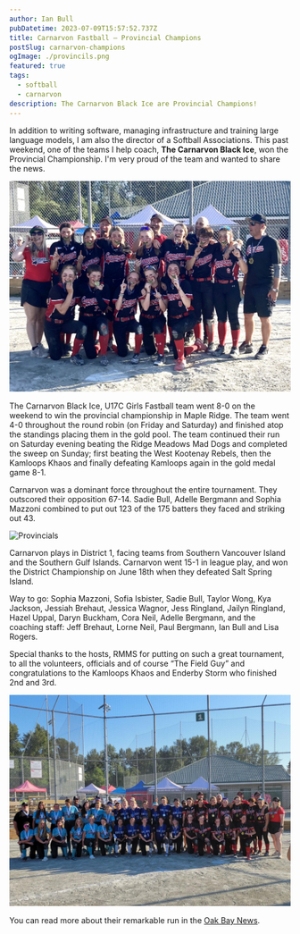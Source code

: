```yaml
---
author: Ian Bull
pubDatetime: 2023-07-09T15:57:52.737Z
title: Carnarvon Fastball — Provincial Champions
postSlug: carnarvon-champions
ogImage: ./provincils.png
featured: true
tags:
  - softball
  - carnarvon
description: The Carnarvon Black Ice are Provincial Champions!
---
```


In addition to writing software, managing infrastructure and training large language models, I am also the director of a Softball Associations. This past weekend, one of the teams I help coach, **The Carnarvon Black Ice**, won the Provincial Championship. I'm very proud of the team and wanted to share the news.

![Gold Medal](./champions.jpg)

The Carnarvon Black Ice, U17C Girls Fastball team went 8-0 on the weekend to win the provincial championship in Maple Ridge. The team went 4-0 throughout the round robin (on Friday and Saturday) and finished atop the standings placing them in the gold pool. The team continued their run on Saturday evening beating the Ridge Meadows Mad Dogs and completed the sweep on Sunday; first beating the West Kootenay Rebels, then the Kamloops Khaos and finally defeating Kamloops again in the gold medal game 8-1.

Carnarvon was a dominant force throughout the entire tournament. They outscored their opposition 67-14. Sadie Bull, Adelle Bergmann and Sophia Mazzoni combined to put out 123 of the 175 batters they faced and striking out 43.

![Provincials](./provincials.png)

Carnarvon plays in District 1, facing teams from Southern Vancouver Island and the Southern Gulf Islands. Carnarvon went 15-1 in league play, and won the District Championship on June 18th when they defeated Salt Spring Island.

Way to go: Sophia Mazzoni, Sofia Isbister, Sadie Bull, Taylor Wong, Kya Jackson, Jessiah Brehaut, Jessica Wagnor, Jess Ringland, Jailyn Ringland, Hazel Uppal, Daryn Buckham, Cora Neil, Adelle Bergmann, and the coaching staff: Jeff Brehaut, Lorne Neil, Paul Bergmann, Ian Bull and Lisa Rogers.

Special thanks to the hosts, RMMS for putting on such a great tournament, to all the volunteers, officials and of course “The Field Guy” and congratulations to the Kamloops Khaos and Enderby Storm who finished 2nd and 3rd.

![Top 3](./gold_silver_bronze.jpg)

You can read more about their remarkable run in the [Oak Bay News](https://www.oakbaynews.com/local-sports/oak-bay-based-fastball-team-sweeps-provincials-8-0-to-win-gold-661213).
